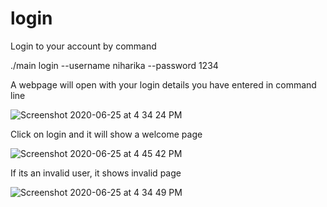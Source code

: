 # login
Login to your account by command

./main login --username niharika --password 1234

A webpage will open with your login details you have entered in command line

![Screenshot 2020-06-25 at 4 34 24 PM](https://user-images.githubusercontent.com/31915502/85715015-a0959380-b708-11ea-8437-e7ef9f585758.png)

Click on login and it will show a welcome page

![Screenshot 2020-06-25 at 4 45 42 PM](https://user-images.githubusercontent.com/31915502/85715387-071ab180-b709-11ea-8e15-230b5cb18931.png)

If its an invalid user, it shows invalid page

![Screenshot 2020-06-25 at 4 34 49 PM](https://user-images.githubusercontent.com/31915502/85715256-dfc3e480-b708-11ea-9e8e-c6975db9a20c.png)
